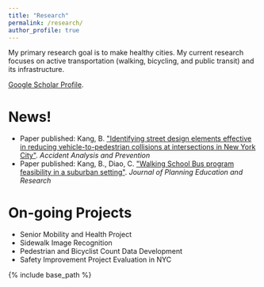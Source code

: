 ```yaml
---
title: "Research"
permalink: /research/
author_profile: true
---
```


My primary research goal is to make healthy cities. My current research focuses on active transportation (walking, bicycling, and public transit) and its infrastructure.

[Google Scholar Profile](https://scholar.google.com/citations?user=OgXBE_4AAAAJ&hl=en).

# News!
* Paper published: Kang, B. ["Identifying street design elements effective in reducing vehicle-to-pedestrian collisions at intersections in New York City"](https://www.sciencedirect.com/science/article/pii/S0001457518308856). *Accident Analysis and Prevention* 
* Paper published: Kang, B., Diao, C. ["Walking School Bus program feasibility in a suburban setting"](https://journals.sagepub.com/doi/10.1177/0739456X18817353). *Journal of Planning Education and Research*

# On-going Projects
* Senior Mobility and Health Project
* Sidewalk Image Recognition
* Pedestrian and Bicyclist Count Data Development
* Safety Improvement Project Evaluation in NYC

{% include base_path %}

<!---
{% for post in site.research reversed %}
  {% include archive-single.html %}
{% endfor %}
-->
